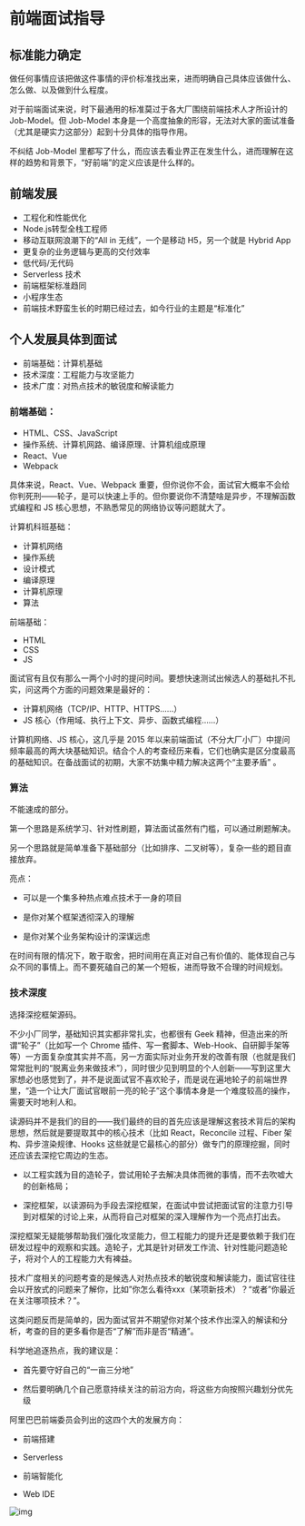 # 前端面试指导

## 标准能力确定

做任何事情应该把做这件事情的评价标准找出来，进而明确自己具体应该做什么、怎么做、以及做到什么程度。

对于前端面试来说，时下最通用的标准莫过于各大厂围绕前端技术人才所设计的 Job-Model。但 Job-Model 本身是一个高度抽象的形容，无法对大家的面试准备（尤其是硬实力这部分）起到十分具体的指导作用。

不纠结 Job-Model 里都写了什么，而应该去看业界正在发生什么，进而理解在这样的趋势和背景下，“好前端”的定义应该是什么样的。

## 前端发展

- 工程化和性能优化
- Node.js转型全栈工程师
- 移动互联网浪潮下的“All in 无线”，一个是移动 H5，另一个就是 Hybrid App
- 更复杂的业务逻辑与更高的交付效率
- 低代码/无代码
- Serverless 技术
- 前端框架标准趋同
- 小程序生态
- 前端技术野蛮生长的时期已经过去，如今行业的主题是“标准化”

## 个人发展具体到面试

- 前端基础：计算机基础
- 技术深度：工程能力与攻坚能力
- 技术广度：对热点技术的敏锐度和解读能力



### 前端基础：

- HTML、CSS、JavaScript 
- 操作系统、计算机网路、编译原理、计算机组成原理
- React、Vue
- Webpack 

具体来说，React、Vue、Webpack 重要，但你说你不会，面试官大概率不会给你判死刑——轮子，是可以快速上手的。但你要说你不清楚啥是异步，不理解函数式编程和 JS 核心思想，不熟悉常见的网络协议等问题就大了。

计算机科班基础：

- 计算机网络
- 操作系统
- 设计模式
- 编译原理
- 计算机原理
- 算法

前端基础：

- HTML
- CSS
- JS

面试官有且仅有那么一两个小时的提问时间。要想快速测试出候选人的基础扎不扎实，问这两个方面的问题效果是最好的：

- 计算机网络（TCP/IP、HTTP、HTTPS......）
- JS 核心（作用域、执行上下文、异步、函数式编程......）

计算机网络、JS 核心，这几乎是 2015 年以来前端面试（不分大厂小厂）中提问频率最高的两大块基础知识。结合个人的考查经历来看，它们也确实是区分度最高的基础知识。在备战面试的初期，大家不妨集中精力解决这两个“主要矛盾” 。



### 算法

不能速成的部分。

第一个思路是系统学习、针对性刷题，算法面试虽然有门槛，可以通过刷题解决。

另一个思路就是简单准备下基础部分（比如排序、二叉树等），复杂一些的题目直接放弃。

亮点：

- 可以是一个集多种热点难点技术于一身的项目

- 是你对某个框架透彻深入的理解

- 是你对某个业务架构设计的深谋远虑

在时间有限的情况下，敢于取舍，把时间用在真正对自己有价值的、能体现自己与众不同的事情上。而不要死磕自己的某一个短板，进而导致不合理的时间规划。

### 技术深度

选择深挖框架源码。

不少小厂同学，基础知识其实都非常扎实，也都很有 Geek 精神，但造出来的所谓“轮子”（比如写一个 Chrome 插件、写一套脚本、Web-Hook、自研脚手架等等）一方面复杂度其实并不高，另一方面实际对业务开发的改善有限（也就是我们常常批判的“脱离业务来做技术”），同时很少见到明显的个人创新——写到这里大家想必也感觉到了，并不是说面试官不喜欢轮子，而是说在遍地轮子的前端世界里，“造一个让大厂面试官眼前一亮的轮子”这个事情本身是一个难度较高的操作，需要天时地利人和。

读源码并不是我们的目的——我们最终的目的首先应该是理解这套技术背后的架构思想，然后就是要提取其中的核心技术（比如 React，Reconcile 过程、Fiber 架构、异步渲染规律、Hooks 这些就是它最核心的部分）做专门的原理挖掘，同时还应该去深挖它周边的生态。



- 以工程实践为目的造轮子，尝试用轮子去解决具体而微的事情，而不去吹嘘大的创新格局；

- 深挖框架，以读源码为手段去深挖框架，在面试中尝试把面试官的注意力引导到对框架的讨论上来，从而将自己对框架的深入理解作为一个亮点打出去。

深挖框架无疑能够帮助我们强化攻坚能力，但工程能力的提升还是要依赖于我们在研发过程中的观察和实践。造轮子，尤其是针对研发工作流、针对性能问题造轮子，将对个人的工程能力大有裨益。



技术广度相关的问题考查的是候选人对热点技术的敏锐度和解读能力，面试官往往会以开放式的问题来了解你，比如”你怎么看待xxx（某项新技术）？“或者”你最近在关注哪项技术？”。

这类问题反而是简单的，因为面试官并不期望你对某个技术作出深入的解读和分析，考查的目的更多看你是否“了解”而非是否“精通”。

科学地追逐热点，我的建议是：

- 首先要守好自己的“一亩三分地”

- 然后要明确几个自己愿意持续关注的前沿方向，将这些方向按照兴趣划分优先级



阿里巴巴前端委员会列出的这四个大的发展方向：

- 前端搭建

- Serverless

- 前端智能化

- Web IDE

![img](https://s0.lgstatic.com/i/image6/M00/57/35/Cgp9HWE1fL2AMg-yAAEb4eh0faM541.png)

